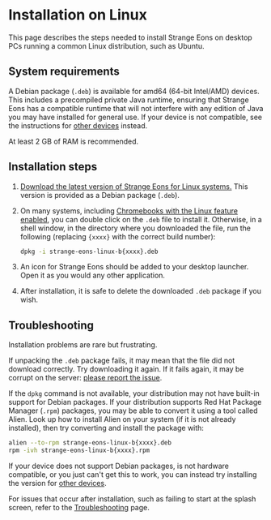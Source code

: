 # Installation on Linux

This page describes the steps needed to install Strange Eons on desktop PCs running a common Linux distribution, such as Ubuntu.

## System requirements

A Debian package (`.deb`) is available for amd64 (64-bit Intel/AMD) devices. This includes a precompiled private Java runtime, ensuring that Strange Eons has a compatible runtime that will not interfere with any edition of Java you may have installed for general use. If your device is not compatible, see the instructions for [other devices](um-install-other.md) instead.

At least 2 GB of RAM is recommended.

## Installation steps

1. [Download the latest version of Strange Eons for Linux systems.](http://cgjennings.ca/eons/download/update.html?platform=nix) This version is provided as a Debian package (`.deb`).

2. On many systems, including [Chromebooks with the Linux feature enabled](https://support.google.com/chromebook/answer/9145439?hl=en), you can double click on the `.deb` file to install it. Otherwise, in a shell window, in the directory where you downloaded the file, run the following (replacing `{xxxx}` with the correct build number):

   ```bash
   dpkg -i strange-eons-linux-b{xxxx}.deb
   ```
   
3. An icon for Strange Eons should be added to your desktop launcher. Open it as you would any other application.

4. After installation, it is safe to delete the downloaded `.deb` package if you wish.

## Troubleshooting

Installation problems are rare but frustrating.

If unpacking the `.deb` package fails, it may mean that the file did not download correctly. Try downloading it again. If it fails again, it may be corrupt on the server: [please report the issue](https://cgjennings.ca/contact.html).

If the `dpkg` command is not available, your distribution may not have built-in support for Debian packages. If your distribution supports Red Hat Package Manager (`.rpm`) packages, you may be able to convert it using a tool called Alien. Look up how to install Alien on your system (if it is not already installed), then try converting and install the package with:

```bash
alien --to-rpm strange-eons-linux-b{xxxx}.deb
rpm -ivh strange-eons-linux-b{xxxx}.rpm
```

If your device does not support Debian packages, is not hardware compatible, or you just can't get this to work, you can instead try installing the version for [other devices](um-install-other.md).

For issues that occur after installation, such as failing to start at the splash screen, refer to the [Troubleshooting](um-install-troubleshooting.md) page.
